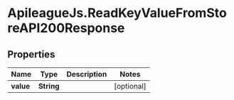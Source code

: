 # ApileagueJs.ReadKeyValueFromStoreAPI200Response

## Properties

Name | Type | Description | Notes
------------ | ------------- | ------------- | -------------
**value** | **String** |  | [optional] 


